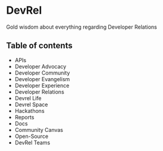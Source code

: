 # DevRel

Gold wisdom about everything regarding Developer Relations

## Table of contents

- APIs
- Developer Advocacy
- Developer Community
- Developer Evangelism
- Developer Experience
- Developer Relations
- Devrel Life
- Devrel Space
- Hackathons
- Reports
- Docs
- Community Canvas
- Open-Source
- DevRel Teams
